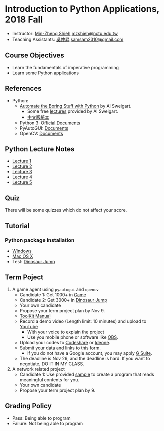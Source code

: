 # Introduction to Python Applications, 2018 Fall

+   Instructor: [Min-Zheng Shieh](mailto:mzshieh@nctu.edu.tw) mzshieh@nctu.edu.tw
+   Teaching Assistants: [吳仲昇](mailto:samsam2310@gmail.com) samsam2310@gmail.com

## Course Objectives

+   Learn the fundamentals of imperative programming
+   Learn some Python applications

## References

+   Python: 
    + [Automate the Boring Stuff with Python](https://automatetheboringstuff.com/) by Al Sweigart.
        +   Some free [lectures](https://www.youtube.com/playlist?list=PL0-84-yl1fUnRuXGFe_F7qSH1LEnn9LkW) provided by Al Sweigart.
        +   [中文版紙本](https://www.tenlong.com.tw/products/9789864762729)
    +   Python 3: [Official Documents](https://docs.python.org/3/)
    +   PyAutoGUI: [Documents](https://pyautogui.readthedocs.io/en/latest/)
    +   OpenCV: [Documents](https://docs.opencv.org/)


## Python Lecture Notes

+ [Lecture 1](https://hackmd.io/s/BJh0HolFX)
+ [Lecture 2](https://hackmd.io/s/rkXz8e79Q)
+ [Lecture 3](https://hackmd.io/s/rytNvKBi7)
+ [Lecture 4](https://hackmd.io/s/rJ72YsmA7)
+ [Lecture 5](https://hackmd.io/s/B1SFdDye4)

## Quiz

There will be some quizzes which do not affect your score.

## Tutorial

### Python package installation
+ [Windows](https://hackmd.io/s/SJYzQFxK7)
+ [Mac OS X](https://hackmd.io/s/SyIEDKgtm)
+ Test: [Dinosaur Jump](http://www.trex-game.skipser.com/)

## Term Poject

1. A game agent using `pyautogui` and `opencv`
	+ Candidate 1: Get 1000+ in [Game](http://i-gameworld.com/games/gi2172.php)
	+ Candidate 2: Get 3000+ in [Dinosaur Jump](http://www.trex-game.skipser.com/)
    + Your own candidate
    + Propose your term project plan by Nov 9.
	+   [ToolKit Manual](https://hackmd.io/s/B1LbJaRjm)
	+ Record a demo video (Length limit: 10 minutes) and upload to [YouTube](https://www.youtube.com/)
		+	With your voice to explain the project
		+	Use you mobile phone or software like [OBS](https://obsproject.com/).
	+ Upload your codes to [Codeshare](https://codeshare.io/) or [Ideone](https://ideone.com/).
	+ Submit your data and links to this [form](https://goo.gl/forms/iaUD7zb2RqKtw5sz2).
		+	If you do not have a Google account, you may apply [G Suite](https://www.it.nctu.edu.tw/?page_id=68).
	+ The deadline is Nov 29, and the deadline is hard. If you want to negotiate, DO IT IN MY CLASS.
2. A network related project
	+ Candidate 1: Use provided [sample](pa18final.py) to create a program that reads meaningful contents for you.
    + Your own candidate
    + Propose your term project plan by  9.


## Grading Policy

+   Pass: Being able to program
+   Failure: Not being able to program
